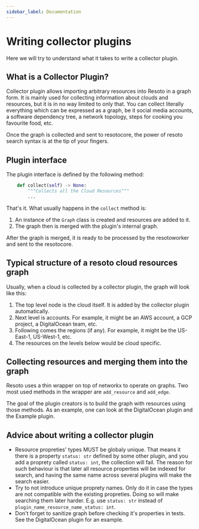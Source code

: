 ```yaml
---
sidebar_label: Documentation
---
```


# Writing collector plugins

Here we will try to understand what it takes to write a collector plugin.

## What is a Collector Plugin?

Collector plugin allows importing arbitrary resources into Resoto in a graph form. It is mainly used for collecting information about clouds and resources, but it is in no way limited to only that. You can collect literally everything which can be expressed as a graph, be it social media accounts, a software dependency tree, a network topology, steps for cooking you favourite food, etc.

Once the graph is collected and sent to resotocore, the power of resoto search syntax is at the tip of your fingers.

## Plugin interface

The plugin interface is defined by the following method:

```python
    def collect(self) -> None:
        """Collects all the Cloud Resources"""
        ...
```

That's it. What usually happens in the `collect` method is:

1. An instance of the `Graph` class is created and resources are added to it.
2. The graph then is merged with the plugin's internal graph.

After the graph is merged, it is ready to be processed by the resotoworker and sent to the resotocore.

## Typical structure of a resoto cloud resources graph

Usually, when a cloud is collected by a collector plugin, the graph will look like this:

1. The top level node is the cloud itself. It is added by the collector plugin automatically.
2. Next level is accounts. For example, it might be an AWS account, a GCP project, a DigitalOcean team, etc.
3. Following comes the regions (if any). For example, it might be the US-East-1, US-West-1, etc.
4. The resources on the levels below would be cloud specific.

## Collecting resources and merging them into the graph

Resoto uses a thin wrapper on top of networkx to operate on graphs. Two most used methods in the wrapper are `add_resource` and `add_edge`.

The goal of the plugin creators is to build the graph with resources using those methods. As an example, one can look at the DigitalOcean plugin and the Example plugin.

## Advice about writing a collector plugin

- Resource propreties' types MUST be globaly unique. That means it there is a property `status: str` defined by some other plugin, and you add a proprety called `status: int`, the collection will fail. The reason for such behaviour is that later all resource properties will be indexed for search, and having the same name across several plugins will make the search easier.
- Try to not introduce unique proprety names. Only do it in case the types are not compatible with the existing propreties. Doing so will make searching them later harder. E.g. use `status: str` instead of `plugin_name_resource_name_status: int`.
- Don't forget to sanitize graph before checking it's properties in tests. See the DigitalOcean plugin for an example.
